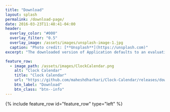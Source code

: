 ```yaml
---
title: "Download"
layout: splash
permalink: /download-page/
date: 2016-03-23T11:48:41-04:00
header:
  overlay_color: "#000"
  overlay_filter: "0.5"
  overlay_image: /assets/images/unsplash-image-1.jpg
  caption: "Photo credit: [**Unsplash**](https://unsplash.com)"
excerpt: "The downloaded version of Application defaults to an evaluation version and it is fully enabled as a licensed version. It is supported on Windows XP - Windows 10 and works on both 32 and 64 bit variations."

feature_row:
  - image_path: /assets/images/ClockCalendar.png
    alt: "Clock Calendar"
    title: "Clock Calendar"
    url: "https://github.com/maheshdharhari/Clock-Calendar/releases/download/1.0.0.1/Clock.Calendar.msi"
    btn_label: "Download"
    btn_class: "btn--info"
---
```


{% include feature_row id="feature_row" type="left" %}
